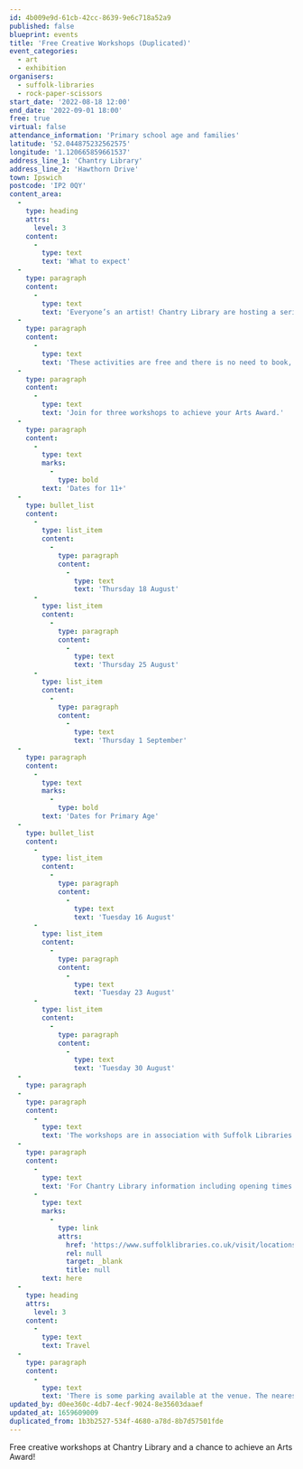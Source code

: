 ```yaml
---
id: 4b009e9d-61cb-42cc-8639-9e6c718a52a9
published: false
blueprint: events
title: 'Free Creative Workshops (Duplicated)'
event_categories:
  - art
  - exhibition
organisers:
  - suffolk-libraries
  - rock-paper-scissors
start_date: '2022-08-18 12:00'
end_date: '2022-09-01 18:00'
free: true
virtual: false
attendance_information: 'Primary school age and families'
latitude: '52.044875232562575'
longitude: '1.120665859661537'
address_line_1: 'Chantry Library'
address_line_2: 'Hawthorn Drive'
town: Ipswich
postcode: 'IP2 0QY'
content_area:
  -
    type: heading
    attrs:
      level: 3
    content:
      -
        type: text
        text: 'What to expect'
  -
    type: paragraph
    content:
      -
        type: text
        text: 'Everyone’s an artist! Chantry Library are hosting a series of workshops where you can work alongside artist dream team, Joel Millerchip and Lulu Horsfield, and earn an Arts Award this summer.'
  -
    type: paragraph
    content:
      -
        type: text
        text: 'These activities are free and there is no need to book, so feel free to bring a friend and spread the word.'
  -
    type: paragraph
    content:
      -
        type: text
        text: 'Join for three workshops to achieve your Arts Award.'
  -
    type: paragraph
    content:
      -
        type: text
        marks:
          -
            type: bold
        text: 'Dates for 11+'
  -
    type: bullet_list
    content:
      -
        type: list_item
        content:
          -
            type: paragraph
            content:
              -
                type: text
                text: 'Thursday 18 August'
      -
        type: list_item
        content:
          -
            type: paragraph
            content:
              -
                type: text
                text: 'Thursday 25 August'
      -
        type: list_item
        content:
          -
            type: paragraph
            content:
              -
                type: text
                text: 'Thursday 1 September'
  -
    type: paragraph
    content:
      -
        type: text
        marks:
          -
            type: bold
        text: 'Dates for Primary Age'
  -
    type: bullet_list
    content:
      -
        type: list_item
        content:
          -
            type: paragraph
            content:
              -
                type: text
                text: 'Tuesday 16 August'
      -
        type: list_item
        content:
          -
            type: paragraph
            content:
              -
                type: text
                text: 'Tuesday 23 August'
      -
        type: list_item
        content:
          -
            type: paragraph
            content:
              -
                type: text
                text: 'Tuesday 30 August'
  -
    type: paragraph
  -
    type: paragraph
    content:
      -
        type: text
        text: 'The workshops are in association with Suffolk Libraries and its Creative Arts Programme, Rock Paper Scissors and Arts Council England'
  -
    type: paragraph
    content:
      -
        type: text
        text: 'For Chantry Library information including opening times and accessibility, click '
      -
        type: text
        marks:
          -
            type: link
            attrs:
              href: 'https://www.suffolklibraries.co.uk/visit/locations-and-times/chantry-library'
              rel: null
              target: _blank
              title: null
        text: here
  -
    type: heading
    attrs:
      level: 3
    content:
      -
        type: text
        text: Travel
  -
    type: paragraph
    content:
      -
        type: text
        text: 'There is some parking available at the venue. The nearest bus stop is on Gannet Road a 1-minute walk away.'
updated_by: d0ee360c-4db7-4ecf-9024-8e35603daaef
updated_at: 1659609009
duplicated_from: 1b3b2527-534f-4680-a78d-8b7d57501fde
---
```

Free creative workshops at Chantry Library and a chance to achieve an Arts Award!